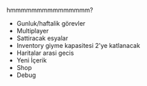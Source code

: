 hmmmmmmmmmmmmmmm?

- Gunluk/haftalik görevler
- Multiplayer
- Sattiracak esyalar
- Inventory giyme kapasitesi 2'ye katlanacak
- Haritalar arasi gecis
- Yeni İçerik
- Shop
- Debug